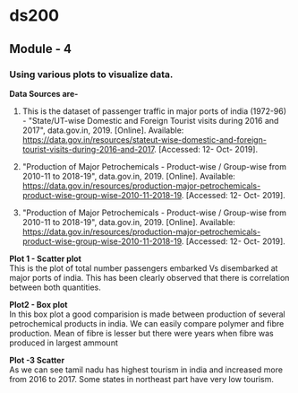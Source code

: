 # ds200
## Module - 4 <br/>
### Using various plots to visualize data.<br/>

**Data Sources are-**
1. This is the dataset of passenger traffic in major ports of india (1972-96) -
"State/UT-wise Domestic and Foreign Tourist visits during 2016 and 2017", data.gov.in, 2019. [Online]. 
Available: https://data.gov.in/resources/stateut-wise-domestic-and-foreign-tourist-visits-during-2016-and-2017. [Accessed: 12- Oct- 2019].

2. "Production of Major Petrochemicals - Product-wise / Group-wise from 2010-11 to 2018-19", data.gov.in, 2019. [Online].
Available: https://data.gov.in/resources/production-major-petrochemicals-product-wise-group-wise-2010-11-2018-19. [Accessed: 12- Oct- 2019].

3. "Production of Major Petrochemicals - Product-wise / Group-wise from 2010-11 to 2018-19", data.gov.in, 2019. [Online].
Available: https://data.gov.in/resources/production-major-petrochemicals-product-wise-group-wise-2010-11-2018-19. [Accessed: 12- Oct- 2019].

**Plot 1 - Scatter plot** <br/>
This is the plot of total number passengers embarked Vs disembarked at major ports of india. This has been clearly observed that there is correlation between both quantities.

**Plot2 - Box plot**<br/>
In this box plot a good comparision is made between production of several petrochemical products in india.
We can easily compare polymer and fibre production. Mean of fibre is lesser but there were years when fibre was produced in largest ammount

**Plot -3 Scatter** <br/>
As we can see tamil nadu has highest tourism in india and increased more from 2016 to 2017. Some states in northeast part have very low tourism. 

